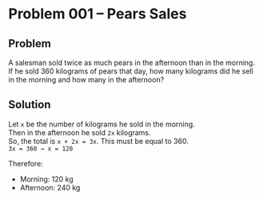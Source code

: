 # Problem 001 – Pears Sales

## Problem
A salesman sold twice as much pears in the afternoon than in the morning.  
If he sold 360 kilograms of pears that day, how many kilograms did he sell in the morning and how many in the afternoon?

## Solution
Let `x` be the number of kilograms he sold in the morning.  
Then in the afternoon he sold `2x` kilograms.  
So, the total is `x + 2x = 3x`. This must be equal to 360.  
`3x = 360 → x = 120`

Therefore:
- Morning: 120 kg
- Afternoon: 240 kg